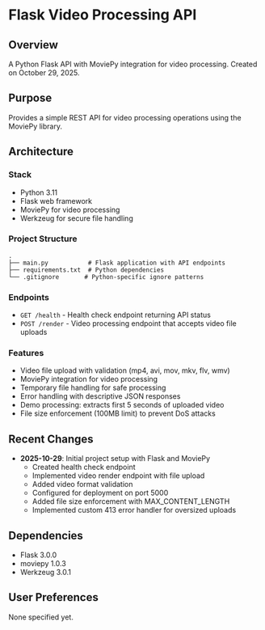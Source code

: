 # Flask Video Processing API

## Overview
A Python Flask API with MoviePy integration for video processing. Created on October 29, 2025.

## Purpose
Provides a simple REST API for video processing operations using the MoviePy library.

## Architecture

### Stack
- Python 3.11
- Flask web framework
- MoviePy for video processing
- Werkzeug for secure file handling

### Project Structure
```
.
├── main.py           # Flask application with API endpoints
├── requirements.txt  # Python dependencies
└── .gitignore       # Python-specific ignore patterns
```

### Endpoints
- `GET /health` - Health check endpoint returning API status
- `POST /render` - Video processing endpoint that accepts video file uploads

### Features
- Video file upload with validation (mp4, avi, mov, mkv, flv, wmv)
- MoviePy integration for video processing
- Temporary file handling for safe processing
- Error handling with descriptive JSON responses
- Demo processing: extracts first 5 seconds of uploaded video
- File size enforcement (100MB limit) to prevent DoS attacks

## Recent Changes
- **2025-10-29**: Initial project setup with Flask and MoviePy
  - Created health check endpoint
  - Implemented video render endpoint with file upload
  - Added video format validation
  - Configured for deployment on port 5000
  - Added file size enforcement with MAX_CONTENT_LENGTH
  - Implemented custom 413 error handler for oversized uploads

## Dependencies
- Flask 3.0.0
- moviepy 1.0.3
- Werkzeug 3.0.1

## User Preferences
None specified yet.
